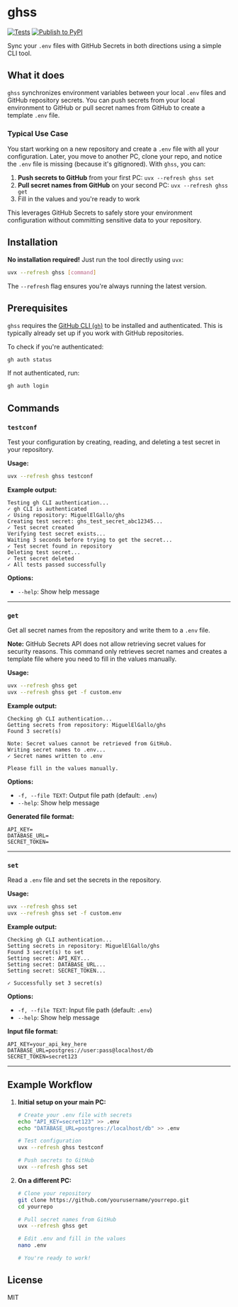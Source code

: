 # ghss

[![Tests](https://github.com/MiguelElGallo/ghs/actions/workflows/tests.yml/badge.svg)](https://github.com/MiguelElGallo/ghs/actions/workflows/tests.yml)
[![Publish to PyPI](https://github.com/MiguelElGallo/ghs/actions/workflows/publish-to-pypi.yml/badge.svg)](https://github.com/MiguelElGallo/ghs/actions/workflows/publish-to-pypi.yml)

Sync your `.env` files with GitHub Secrets in both directions using a simple CLI tool.

## What it does

`ghss` synchronizes environment variables between your local `.env` files and GitHub repository secrets. You can push secrets from your local environment to GitHub or pull secret names from GitHub to create a template `.env` file.

### Typical Use Case

You start working on a new repository and create a `.env` file with all your configuration. Later, you move to another PC, clone your repo, and notice the `.env` file is missing (because it's gitignored). With `ghss`, you can:

1. **Push secrets to GitHub** from your first PC: `uvx --refresh ghss set`
2. **Pull secret names from GitHub** on your second PC: `uvx --refresh ghss get`
3. Fill in the values and you're ready to work

This leverages GitHub Secrets to safely store your environment configuration without committing sensitive data to your repository.

## Installation

**No installation required!** Just run the tool directly using `uvx`:

```bash
uvx --refresh ghss [command]
```

The `--refresh` flag ensures you're always running the latest version.

## Prerequisites

`ghss` requires the [GitHub CLI (`gh`)](https://cli.github.com/) to be installed and authenticated. This is typically already set up if you work with GitHub repositories.

To check if you're authenticated:

```bash
gh auth status
```

If not authenticated, run:

```bash
gh auth login
```

## Commands

### `testconf`

Test your configuration by creating, reading, and deleting a test secret in your repository.

**Usage:**
```bash
uvx --refresh ghss testconf
```

**Example output:**
```
Testing gh CLI authentication...
✓ gh CLI is authenticated
✓ Using repository: MiguelElGallo/ghs
Creating test secret: ghs_test_secret_abc12345...
✓ Test secret created
Verifying test secret exists...
Waiting 3 seconds before trying to get the secret...
✓ Test secret found in repository
Deleting test secret...
✓ Test secret deleted
✓ All tests passed successfully
```

**Options:**
- `--help`: Show help message

---

### `get`

Get all secret names from the repository and write them to a `.env` file.

**Note:** GitHub Secrets API does not allow retrieving secret values for security reasons. This command only retrieves secret names and creates a template file where you need to fill in the values manually.

**Usage:**
```bash
uvx --refresh ghss get
uvx --refresh ghss get -f custom.env
```

**Example output:**
```
Checking gh CLI authentication...
Getting secrets from repository: MiguelElGallo/ghs
Found 3 secret(s)

Note: Secret values cannot be retrieved from GitHub.
Writing secret names to .env...
✓ Secret names written to .env

Please fill in the values manually.
```

**Options:**
- `-f, --file TEXT`: Output file path (default: `.env`)
- `--help`: Show help message

**Generated file format:**
```env
API_KEY=
DATABASE_URL=
SECRET_TOKEN=
```

---

### `set`

Read a `.env` file and set the secrets in the repository.

**Usage:**
```bash
uvx --refresh ghss set
uvx --refresh ghss set -f custom.env
```

**Example output:**
```
Checking gh CLI authentication...
Setting secrets in repository: MiguelElGallo/ghs
Found 3 secret(s) to set
Setting secret: API_KEY...
Setting secret: DATABASE_URL...
Setting secret: SECRET_TOKEN...

✓ Successfully set 3 secret(s)
```

**Options:**
- `-f, --file TEXT`: Input file path (default: `.env`)
- `--help`: Show help message

**Input file format:**
```env
API_KEY=your_api_key_here
DATABASE_URL=postgres://user:pass@localhost/db
SECRET_TOKEN=secret123
```

---

## Example Workflow

1. **Initial setup on your main PC:**
   ```bash
   # Create your .env file with secrets
   echo "API_KEY=secret123" >> .env
   echo "DATABASE_URL=postgres://localhost/db" >> .env
   
   # Test configuration
   uvx --refresh ghss testconf
   
   # Push secrets to GitHub
   uvx --refresh ghss set
   ```

2. **On a different PC:**
   ```bash
   # Clone your repository
   git clone https://github.com/yourusername/yourrepo.git
   cd yourrepo
   
   # Pull secret names from GitHub
   uvx --refresh ghss get
   
   # Edit .env and fill in the values
   nano .env
   
   # You're ready to work!
   ```

## License

MIT

